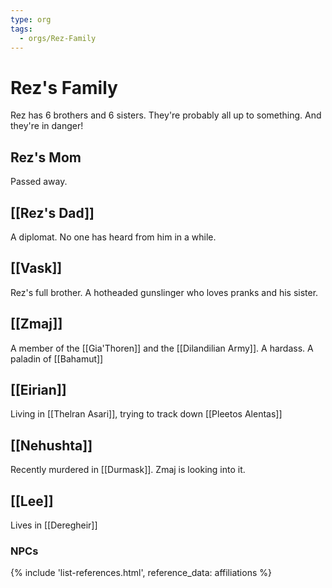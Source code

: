 ```yaml
---
type: org
tags:
  - orgs/Rez-Family
---
```


# Rez's Family

Rez has 6 brothers and 6 sisters. They're probably all up to something. And they're in danger!

## Rez's Mom
Passed away.

## [[Rez's Dad]]
A diplomat. No one has heard from him in a while. 

## [[Vask]]
Rez's full brother. A hotheaded gunslinger who loves pranks and his sister. 

## [[Zmaj]]
A member of the [[Gia'Thoren]] and the [[Dilandilian Army]]. A hardass. A paladin of [[Bahamut]]

## [[Eirian]]
Living in [[Thelran Asari]], trying to track down [[Pleetos Alentas]]

## [[Nehushta]]
Recently murdered in [[Durmask]]. Zmaj is looking into it.

## [[Lee]] 
Lives in [[Deregheir]]

### NPCs
{% include 'list-references.html', reference_data: affiliations %}